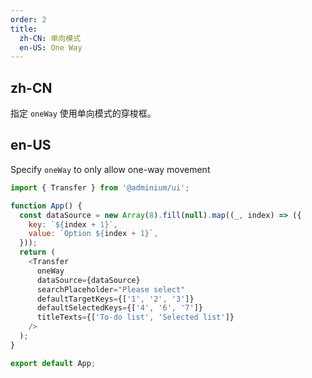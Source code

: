 ```yaml
---
order: 2
title:
  zh-CN: 单向模式
  en-US: One Way
---
```


## zh-CN

指定 `oneWay` 使用单向模式的穿梭框。

## en-US

Specify `oneWay` to only allow one-way movement

```js
import { Transfer } from '@adminium/ui';

function App() {
  const dataSource = new Array(8).fill(null).map((_, index) => ({
    key: `${index + 1}`,
    value: `Option ${index + 1}`,
  }));
  return (
    <Transfer
      oneWay
      dataSource={dataSource}
      searchPlaceholder="Please select"
      defaultTargetKeys={['1', '2', '3']}
      defaultSelectedKeys={['4', '6', '7']}
      titleTexts={['To-do list', 'Selected list']}
    />
  );
}

export default App;
```
